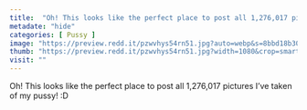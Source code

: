 ```yaml
---
title:  "Oh! This looks like the perfect place to post all 1,276,017 pictures I’ve taken of my pussy! :D"
metadate: "hide"
categories: [ Pussy ]
image: "https://preview.redd.it/pzwvhys54rn51.jpg?auto=webp&s=8bbd18b30bf30e2a8b722ac24fcc18c3e8e65ae0"
thumb: "https://preview.redd.it/pzwvhys54rn51.jpg?width=1080&crop=smart&auto=webp&s=1d5dcbd0f8c4f66d378c63bfa55f34d5d8770f1e"
visit: ""
---
```

Oh! This looks like the perfect place to post all 1,276,017 pictures I’ve taken of my pussy! :D
